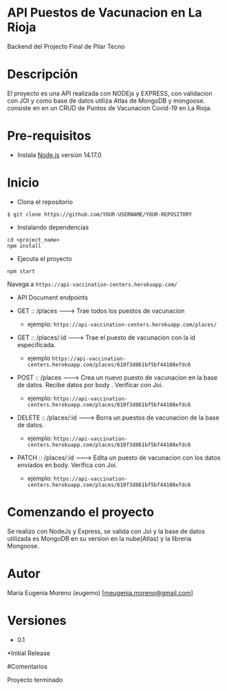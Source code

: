 # API Puestos de Vacunacion en La Rioja
Backend del Projecto Final de Pilar Tecno

# Descripción

El proyecto es una API realizada con NODEjs y EXPRESS, con validacion con JOI y como base de datos utiliza Atlas de MongoDB y mongoose.
consiste en en un CRUD  de Puntos de Vacunacion Covid-19 en La Rioja.

# Pre-requisitos
- Instala [Node.js](https://nodejs.org/en/) version 14.17.0

# Inicio
- Clona el repositorio
```
$ git clone https://github.com/YOUR-USERNAME/YOUR-REPOSITORY
```
- Instalando dependencias
```
cd <project_name>
npm install
```
- Ejecuta el proyecto
```
npm start
```

 Navega a `https://api-vaccination-centers.herokuapp.com/`
 
 

- API Document endpoints
 
- GET :: /places ---> Trae todos los puestos de vacunacion 
    - ejemplo: `https://api-vaccination-centers.herokuapp.com/places/`
  
- GET :: /places/:id ---> Trae el puesto de vacunacion con la id especificada.
    - ejemplo  `https://api-vaccination-centers.herokuapp.com/places/610f3d861bf5bf44108efdc6`
 
- POST :: /places ---> Crea un nuevo puesto de vacunacion en la base de datos. Recibe datos por body . Verificar con Joi.
    - ejemplo: `https://api-vaccination-centers.herokuapp.com/places/610f3d861bf5bf44108efdc6` 

- DELETE :: /places/:id ---> Borra un puestos de vacunacion de la base de datos.
    - ejemplo: `https://api-vaccination-centers.herokuapp.com/places/610f3d861bf5bf44108efdc6`

- PATCH :: /places/:id  ---> Edita un puesto de vacunacion con los datos enviados en body. Verifica con Joi.
    - ejemplo: `https://api-vaccination-centers.herokuapp.com/places/610f3d861bf5bf44108efdc6`

# Comenzando el proyecto
 Se realizo con NodeJs y Express, se valida con Joi y la base de datos utilizada es MongoDB en su version en la nube(Atlas) y la libreria Mongoose.

# Autor
Maria Eugenia Moreno (eugemo)
[meugenia.moreno@gmail.com]

# Versiones
* 0.1

*Initial Release

#Comentarios

Proyecto terminado
